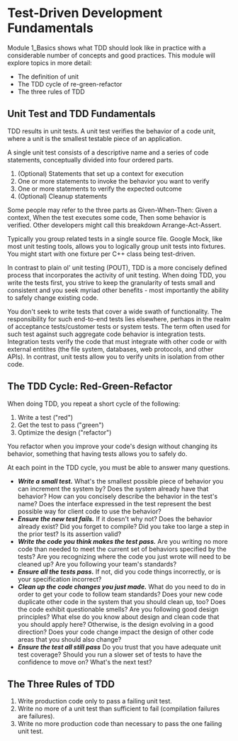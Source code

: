 # Test-Driven Development Fundamentals

Module 1_Basics shows what TDD should look like in practice with a considerable number of concepts and good practices. This module will explore topics in more detail:

 - The definition of unit
 - The TDD cycle of re-green-refactor
 - The three rules of TDD
 
 ## Unit Test and TDD Fundamentals
 
 TDD results in unit tests. A unit test verifies the behavior of a code unit, where a unit is the smallest testable piece of an application. 
 
 A single unit test consists of a descriptive name and a series of code statements, conceptually divided into four ordered parts. 
 
 1. (Optional) Statements that set up a context for execution
 2. One or more statements to invoke the behavior you want to verify
 3. One or more statements to verify the expected outcome
 4. (Optional) Cleanup statements 
 
 Some people may refer to the three parts as Given-When-Then: Given a context, When the test executes some code, Then some behavior is verified. Other developers might call this breakdown Arrange-Act-Assert. 
 
 Typically you group related tests in a single source file. Google Mock, like most unit testing tools, allows you to logically group unit tests into fixtures. You might start with one fixture per C++ class being test-driven. 
 
 In contrast to plain ol' unit testing (POUT), TDD is a more concisely defined process that incorporates the activity of unit testing. When doing TDD, you write the tests first, you strive to keep the granularity of tests small and consistent and you seek myriad other benefits - most importantly the ability to safely change existing code. 
 
 You don't seek to write tests that cover a wide swath of functionality. The responsibility for such end-to-end tests lies elsewhere, perhaps in the realm of acceptance tests/customer tests or system tests. The term often used for such test against such aggregate code behavior is integration tests. Integration tests verify the code that must integrate with other code or with external entitites (the file system, databases, web protocols, and other APIs). In contrast, unit tests allow you to verify units in isolation from other code. 
 
 ## The TDD Cycle: Red-Green-Refactor
 
 When doing TDD, you repeat a short cycle of the following:
 
 1. Write a test ("red")
 2. Get the test to pass ("green")
 3. Optimize the design ("refactor")
 
You refactor when you improve your code's design without changing its behavior, something that having tests allows you to safely do. 

At each point in the TDD cycle, you must be able to answer many questions. 

* __*Write a small test.*__ What's the smallest possible piece of behavior you can increment the system by? Does the system already have that behavior? How can you concisely describe the behavior in the test's name? Does the interface expressed in the test represent the best possible way for client code to use the behavior? 
* __*Ensure the new test fails.*__ If it doesn't why not? Does the behavior already exist? Did you forget to compile? Did you take too large a step in the prior test? Is its assertion valid? 
* __*Write the code you think makes the test pass.*__ Are you writing no more code than needed to meet the current set of behaviors specified by the tests? Are you recognizing where the code you just wrote will need to be cleaned up? Are you following your team's standards? 
* __*Ensure all the tests pass.*__ If not, did you code things incorrectly, or is your specification incorrect? 
* __*Clean up the code changes you just made.*__ What do you need to do in order to get your code to follow team standards? Does your new code duplicate other code in the system that you should clean up, too? Does the code exhibit questionable smells? Are you following good design principles? What else do you know about design and clean code that you should apply here? Otherwise, is the design evolving in a good direction? Does your code change impact the design of other code areas that you should also change? 
* __*Ensure the test all still pass*__ Do you trust that you have adequate unit test coverage? Should you run a slower set of tests to have the confidence to move on? What's the next test? 

## The Three Rules of TDD

1. Write production code only to pass a failing unit test. 
2. Write no more of a unit test than sufficient to fail (compilation failures are failures). 
3. Write no more production code than necessary to pass the one failing unit test. 


 

